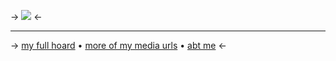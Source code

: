 -> ![](https://cdn.discordapp.com/attachments/852782813186490408/1125568518700675102/IMG_9599.gif) <-


***
-> [my full hoard](https://rentry.co/angelstruck) • [more of my media urls](https://rentry.co/mediaurls) • [abt me](https://rentry.co/aboutsera) <-